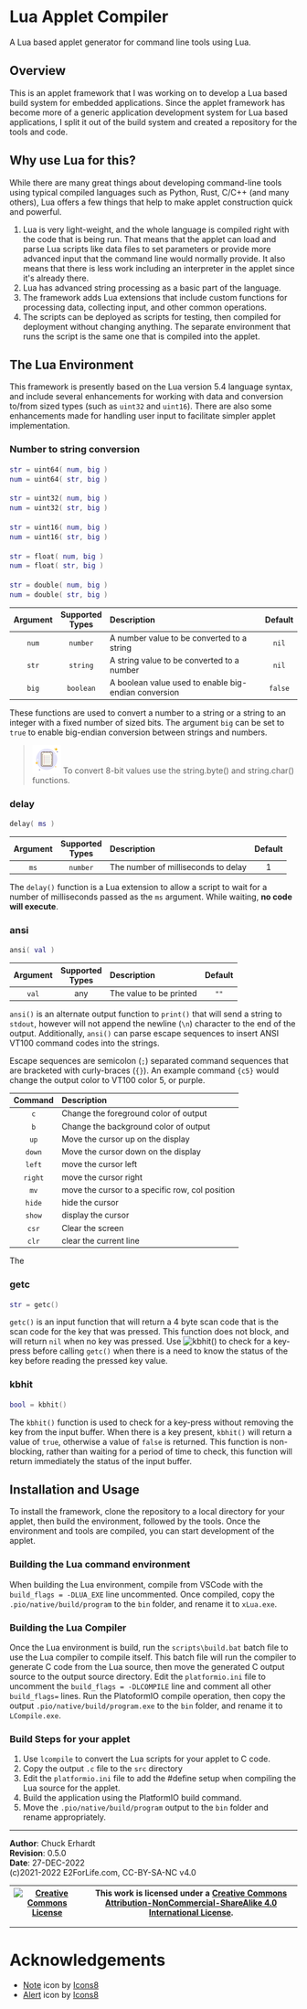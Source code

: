 # Lua Applet Compiler

A Lua based applet generator for command line tools using Lua.

## Overview

This is an applet framework that I was working on to develop a Lua based build system for embedded applications.  Since the applet framework has become more of a generic application development system for Lua based applications, I split it out of the build system and created a repository for the tools and code.

## Why use Lua for this?

While there are many great things about developing command-line tools using typical compiled languages such as Python, Rust, C/C++ (and many others), Lua offers a few things that help to make applet construction quick and powerful.

1. Lua is very light-weight, and the whole language is compiled right with the code that is being run.  That means that the applet can load and parse Lua scripts like data files to set parameters or provide more advanced input that the command line would normally provide.  It also means that there is less work including an interpreter in the applet since it's already there.
2. Lua has advanced string processing as a basic part of the language.
3. The framework adds Lua extensions that include custom functions for processing data, collecting input, and other common operations.
4. The scripts can be deployed as scripts for testing, then compiled for deployment without changing anything.  The separate environment that runs the script is the same one that is compiled into the applet.

## The Lua Environment

This framework is presently based on the Lua version 5.4 language syntax, and include several enhancements for working with data and conversion to/from sized types (such as `uint32` and `uint16`). There are also some enhancements made for handling user input to facilitate simpler applet implementation.

### Number to string conversion

```Lua
str = uint64( num, big )
num = uint64( str, big )

str = uint32( num, big )
num = uint32( str, big )

str = uint16( num, big )
num = uint16( str, big )

str = float( num, big )
num = float( str, big )

str = double( num, big )
num = double( str, big )
```

| Argument | Supported<br/>Types | Description                                          | Default |
| :------: | :-----------------: | :--------------------------------------------------- | :-----: |
|  `num`   |      `number`       | A number value to be converted to a string           |  `nil`  |
|  `str`   |      `string`       | A string value to be converted to a number           |  `nil`  |
|  `big`   |      `boolean`      | A boolean value used to enable big-endian conversion | `false` |

These functions are used to convert a number to a string or a string to an integer with a fixed number of sized bits.  The argument `big` can be set to `true` to enable big-endian conversion between strings and numbers.

> ![Note](img/note50x50.png) To convert 8-bit values use the string.byte() and string.char() functions.

### delay

```Lua
delay( ms )
```

| Argument | Supported<br/>Types | Description                         | Default |
| :------: | :-----------------: | :---------------------------------- | :-----: |
|   `ms`   |      `number`       | The number of milliseconds to delay |    1    |

The `delay()` function is a Lua extension to allow a script to wait for a number of milliseconds passed as the `ms` argument.  While waiting, **no code will execute**.

### ansi

```Lua
ansi( val )
```

| Argument | Supported<br/>Types | Description             | Default |
| :------: | :-----------------: | :---------------------- | :-----: |
|  `val`   |         any         | The value to be printed |  `""`   |

`ansi()` is an alternate output function to `print()` that will send a string to `stdout`, however will not append the newline (`\n`) character to the end of the output.  Additionally, `ansi()` can parse escape sequences to insert ANSI VT100 command codes into the strings.

Escape sequences are semicolon (`;`) separated command sequences that are bracketed with curly-braces (`{}`).  An example command `{c5}` would change the output color to VT100 color 5, or purple.

| Command | Description                                     |
| :-----: | :---------------------------------------------- |
|   `c`   | Change the foreground color of output           |
|   `b`   | Change the background color of output           |
|  `up`   | Move the cursor up on the display               |
| `down`  | Move the cursor down on the display             |
| `left`  | move the cursor left                            |
| `right` | move the cursor right                           |
|  `mv`   | move the cursor to a specific row, col position |
| `hide`  | hide the cursor                                 |
| `show`  | display the cursor                              |
|  `csr`  | Clear the screen                                |
|  `clr`  | clear the current line                          |

The 

### getc

```Lua
str = getc()
```

`getc()` is an input function that will return a 4 byte scan code that is the scan code for the key that was pressed.  This function does not block, and will return `nil` when no key was pressed.  Use ![`kbhit()`](#kbhit) to check for a key-press before calling `getc()` when there is a need to know the status of the key before reading the pressed key value.

### kbhit

```Lua
bool = kbhit()
```

The `kbhit()` function is used to check for a key-press without removing the key from the input buffer.  When there is a key present, `kbhit()` will return a value of `true`, otherwise a value of `false` is returned.  This function is non-blocking, rather than waiting for a period of time to check, this function will return immediately the status of the input buffer.

## Installation and Usage

To install the framework, clone the repository to a local directory for your applet, then build the environment, followed by the tools.  Once the environment and tools are compiled, you can start development of the applet.

### Building the Lua command environment

When building the Lua environment, compile from VSCode with the `build_flags = -DLUA_EXE` line uncommented.  Once compiled, copy the `.pio/native/build/program` to the `bin` folder, and rename it to `xLua.exe`.

### Building the Lua Compiler

Once the Lua environment is build, run the `scripts\build.bat` batch file to use the Lua compiler to compile itself. This batch file will run the compiler to generate C code from the Lua source, then move the generated C output source to the output source directory.  Edit the `platformio.ini` file to uncomment the `build_flags = -DLCOMPILE` line and comment all other `build_flags=` lines.  Run the PlatoformIO compile operation, then copy the output `.pio/native/build/program.exe` to the `bin` folder, and rename it to `LCompile.exe`.


### Build Steps for your applet

1. Use `lcompile` to convert the Lua scripts for your applet to C code.
2. Copy the output `.c` file to the `src` directory
3. Edit the `platformio.ini` file to add the #define setup when compiling the Lua source for the applet.
4. Build the application using the PlatformIO build command.
5. Move the `.pio/native/build/program` output to the `bin` folder and rename appropriately.

---

**Author**: Chuck Erhardt<br>
**Revision**: 0.5.0<br>
**Date**: 27-DEC-2022<br>
(c)2021-2022 E2ForLife.com, CC-BY-SA-NC v4.0

| <a rel="license" href="http://creativecommons.org/licenses/by-nc-sa/4.0/">![Creative Commons License](../../img/CC88x31.png)</a> | This work is licensed under a <a rel="license" href="http://creativecommons.org/licenses/by-nc-sa/4.0/">Creative Commons Attribution-NonCommercial-ShareAlike 4.0 International License</a>. |
| -------------------------------------------------------------------------------------------------------------------------------- | -------------------------------------------------------------------------------------------------------------------------------------------------------------------------------------------- |

---

# Acknowledgements

+ [Note](https://icons8.com) icon by [Icons8](https://icons8.com)
+ [Alert](https://icons8.com) icon by [Icons8](https://icons8.com)
